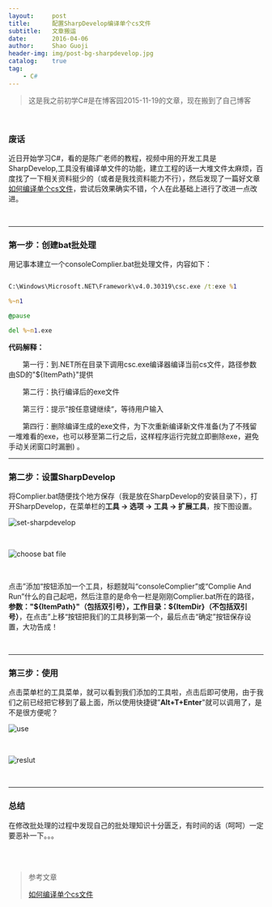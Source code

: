 ```yaml
---
layout:     post
title:      配置SharpDevelop编译单个cs文件
subtitle:   文章搬运
date:       2016-04-06
author:     Shao Guoji
header-img: img/post-bg-sharpdevelop.jpg
catalog:    true
tag:
    - C#
---
```


> 这是我之前初学C#是在博客园2015-11-19的文章，现在搬到了自己博客

<br/>

### 废话

近日开始学习C#，看的是陈广老师的教程，视频中用的开发工具是SharpDevelop,工具没有编译单文件的功能，建立工程的话一大堆文件太麻烦，百度找了一下相关资料挺少的（或者是我找资料能力不行），然后发现了一篇好文章[如何编译单个cs文件](http://xloved.blog.163.com/blog/static/18571909420114854026152/)，尝试后效果确实不错，个人在此基础上进行了改进一点改进。

<br/>

---

### 第一步：创建bat批处理

用记事本建立一个consoleComplier.bat批处理文件，内容如下：

```bat

C:\Windows\Microsoft.NET\Framework\v4.0.30319\csc.exe /t:exe %1

%~n1

@pause

del %~n1.exe

```

**代码解释：**

　　第一行：到.NET所在目录下调用csc.exe编译器编译当前cs文件，路径参数由SD的"${ItemPath}"提供

　　第二行：执行编译后的exe文件

　　第三行：提示”按任意键继续“，等待用户输入

　　第四行：删除编译生成的exe文件，为下次重新编译新文件准备(为了不残留一堆难看的exe，也可以移至第二行之后，这样程序运行完就立即删除exe，避免手动关闭窗口时漏删)
。
<br/>

---

### 第二步：设置SharpDevelop

将Complier.bat随便找个地方保存（我是放在SharpDevelop的安装目录下），打开SharpDevelop，在菜单栏的**工具 -> 选项 -> 工具 -> 扩展工具**，按下图设置。

![set-sharpdevelop](http://odaps2f9v.bkt.clouddn.com/16-9-20/1411283.jpg)

<br/>

![choose bat file](http://odaps2f9v.bkt.clouddn.com/16-9-20/35224563.jpg)

<br/>

点击”添加“按钮添加一个工具，标题就叫“consoleComplier”或“Complie And Run”什么的自己起吧，然后注意的是命令一栏是刚刚Complier.bat所在的路径，**参数："${ItemPath}"（包括双引号），工作目录：${ItemDir}（不包括双引号）**，在点击”上移“按钮把我们的工具移到第一个，最后点击“确定”按钮保存设置，大功告成！

<br/>

---

### 第三步：使用

点击菜单栏的工具菜单，就可以看到我们添加的工具啦，点击后即可使用，由于我们之前已经把它移到了最上面，所以使用快捷键”**Alt+T+Enter**"就可以调用了，是不是很方便呢？

![use](http://odaps2f9v.bkt.clouddn.com/16-9-20/28025291.jpg)

<br/>

![reslut](http://odaps2f9v.bkt.clouddn.com/16-9-20/17450109.jpg)

<br/>

---

### 总结

在修改批处理的过程中发现自己的批处理知识十分匮乏，有时间的话（呵呵）一定要恶补一下。。。


<br/>
<br/>

> 参考文章
> 
> [如何编译单个cs文件](http://xloved.blog.163.com/blog/static/18571909420114854026152/)